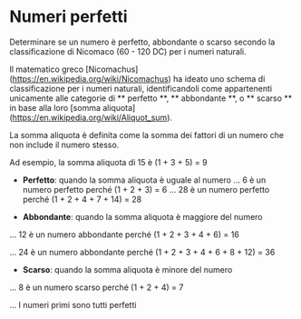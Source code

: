 # Numeri perfetti

Determinare se un numero è perfetto, abbondante o scarso secondo la classificazione di Nicomaco (60 - 120 DC) per i numeri naturali.

Il matematico greco [Nicomachus] (https://en.wikipedia.org/wiki/Nicomachus) ha ideato uno schema di classificazione per i numeri naturali, identificandoli come appartenenti unicamente alle categorie di ** perfetto **, ** abbondante **, o ** scarso ** in base alla loro [somma aliquota] (https://en.wikipedia.org/wiki/Aliquot_sum). 

La somma aliquota è definita come la somma dei fattori di un numero che non include il numero stesso. 

Ad esempio, la somma aliquota di 15 è (1 + 3 + 5) = 9

- **Perfetto**: quando la somma aliquota è uguale al numero
... 6 è un numero perfetto perché (1 + 2 + 3) = 6
... 28 è un numero perfetto perché (1 + 2 + 4 + 7 + 14) = 28

- **Abbondante**: quando la somma aliquota è maggiore del numero

... 12 è un numero abbondante perché (1 + 2 + 3 + 4 + 6) = 16

... 24 è un numero abbondante perché (1 + 2 + 3 + 4 + 6 + 8 + 12) = 36

- **Scarso**: quando la somma aliquota è minore del numero

... 8 è un numero scarso perché (1 + 2 + 4) = 7

... I numeri primi sono tutti perfetti

